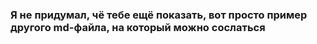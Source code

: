 ### Я не придумал, чё тебе ещё показать, вот просто пример другого md-файла, на который можно сослаться